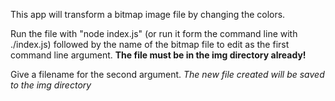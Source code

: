 This app will transform a bitmap image file by changing the colors.

Run the file with "node index.js" (or run it form the command line with ./index.js) followed by the name of the bitmap file to edit as the first command line argument. **The file must be in the img directory already!**

Give a filename for the second argument. *The new file created will be saved to the img directory*



